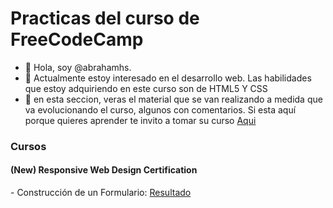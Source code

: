 # Practicas del curso de FreeCodeCamp


- 👋 Hola, soy @abrahamhs.
- 👀 Actualmente estoy interesado en el desarrollo web. Las habilidades que estoy adquiriendo en este curso son de HTML5 Y CSS
- 🌱 en esta seccion, veras el material que se van realizando a medida que va evolucionando el curso, algunos con comentarios. Si esta aquí porque quieres 
aprender te invito a tomar su curso <a href="https://www.freecodecamp.org/">Aqui</a>

<h3>Cursos</h3>
  <h4>(New) Responsive Web Design Certification<a href="https://abrahamhs.github.io/freecodecamp/responsive-web-desig/"></a></h4>
   - Construcción de un Formulario: <a href="https://abrahamhs.github.io/freecodecamp/responsive-web-desig/building-a-registration-form/index.html">Resultado</a>
